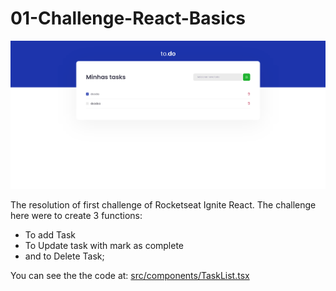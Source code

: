 # 01-Challenge-React-Basics

![Preview](https://github.com/sammarxz/challenge-01-react-basics/blob/main/preview.png?raw=true)

The resolution of first challenge of Rocketseat Ignite React. The challenge here were to create 3 functions:
* To add Task
* To Update task with mark as complete
* and to Delete Task;

You can see the the code at: [src/components/TaskList.tsx](https://github.com/sammarxz/challenge-01-react-basics/blob/main/src/components/TaskList.tsx)
